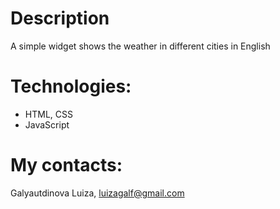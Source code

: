 # Description

A simple widget shows the weather in different cities in English

# Technologies:

- HTML, CSS
- JavaScript

# My contacts:

Galyautdinova Luiza, luizagalf@gmail.com
